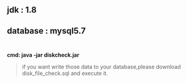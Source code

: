 ## jdk : 1.8
## database : mysql5.7 <br><br>
**cmd: java -jar diskcheck.jar**
>if you want write those data to your database,please download disk_file_check.sql and execute it.
